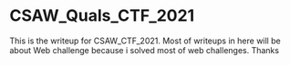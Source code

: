 # CSAW_Quals_CTF_2021

This is the writeup for CSAW_CTF_2021. Most of writeups in here will be about Web challenge because i solved most of web challenges. Thanks 
